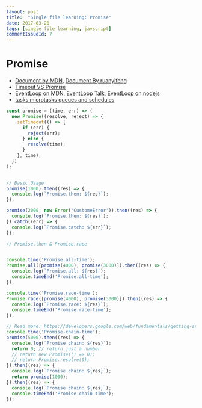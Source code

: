 ```yaml
---
layout: post
title:  "Single file learning: Promise"
date: 2017-03-20
tags: [single file learning, javscript]
commentIssueId: 7
---
```


# Promise
* [Document by MDN](https://developer.mozilla.org/en-US/docs/Web/JavaScript/Reference/Global_Objects/Promise), [Document By ruanyifeng](http://es6.ruanyifeng.com/#docs/promise)
* [Timeout VS Promise](https://zhuanlan.zhihu.com/p/25407758?utm_source=tuicool&utm_medium=referral)
* [EventLoop on MDN](https://developer.mozilla.org/en/docs/Web/JavaScript/EventLoop), [EventLoop Talk](https://webapplog.com/event-loop/), [EventLoop on nodejs](https://nodejs.org/en/docs/guides/event-loop-timers-and-nexttick/)
* [tasks microtasks queues and schedules](https://jakearchibald.com/2015/tasks-microtasks-queues-and-schedules/)

```js
const promise = (time, err) => (
  new Promise((resolve, reject) => {
    setTimeout(() => {
      if (err) {
        reject(err);
      } else {
        resolve(time);
      }
    }, time);
  })
);


// Basic Usage
promise(1000).then((res) => {
  console.log(`Promise.then: ${res}`);
});

promise(2000, new Error('CustomeError')).then((res) => {
  console.log(`Promise.then: ${res}`);
}).catch((err) => {
  console.log(`Promise.catch: ${err}`);
});

// Promise.then & Promise.race


console.time('Promise.all-time');
Promise.all([promise(4000), promise(3000)]).then((res) => {
  console.log(`Promise.all: ${res}`);
  console.timeEnd('Promise.all-time');
});

console.time('Promise.race-time');
Promise.race([promise(4000), promise(3000)]).then((res) => {
  console.log(`Promise.race: ${res}`);
  console.timeEnd('Promise.race-time');
});

// Read more: https://developers.google.com/web/fundamentals/getting-started/primers/promises#error_handling
console.time('Promise-chain-time');
promise(5000).then((res) => {
  console.log(`Promise chain: ${res}`);
  return 0; // return just a number
  // return new Promise(() => 0);
  // return Promise.resolve(0);
}).then((res) => {
  console.log(`Promise chain: ${res}`);
  return promise(1000);
}).then((res) => {
  console.log(`Promise chain: ${res}`);
  console.timeEnd('Promise-chain-time');
});

```
